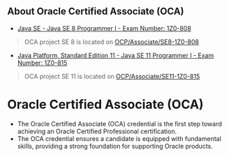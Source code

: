 ## About Oracle Certified Associate (OCA)
- [Java SE - Java SE 8 Programmer I - Exam Number: 1Z0-808](https://education.oracle.com/java-se-8-programmer-i/pexam_1Z0-808)

> OCA project SE 8 is located on [OCP/Associate/SE8-1Z0-808](https://github.com/pedalv/JavaApp/tree/master/OCP/Associate/SE8-1Z0-808)

- [Java Platform, Standard Edition 11 - Java SE 11 Programmer I - Exam Number: 1Z0-815](https://education.oracle.com/java-se-11-programmer-i/pexam_1Z0-815)

> OCA project SE 11 is located on [OCP/Associate/SE11-1Z0-815](https://github.com/pedalv/JavaApp/tree/master/OCP/Associate/SE11-1Z0-815)

# Oracle Certified Associate (OCA)
- The Oracle Certified Associate (OCA) credential is the first step toward achieving an Oracle Certified Professional certification. 
- The OCA credential ensures a candidate is equipped with fundamental skills, providing a strong foundation for supporting Oracle products.
